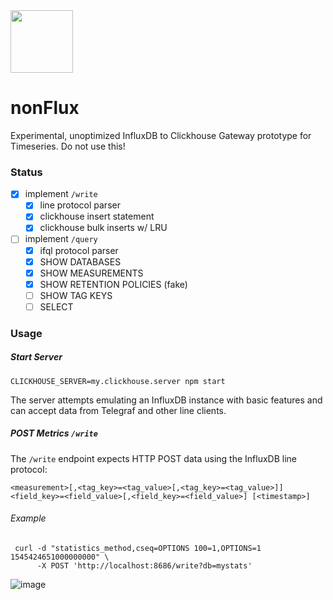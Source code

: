 <img src="https://user-images.githubusercontent.com/1423657/50374656-0a078400-05f2-11e9-8754-98b98e0244c4.png" width=100>

# nonFlux
Experimental, unoptimized InfluxDB to Clickhouse Gateway prototype for Timeseries. Do not use this!


### Status
- [x] implement `/write`
  - [x] line protocol parser
  - [x] clickhouse insert statement
  - [x] clickhouse bulk inserts w/ LRU
- [ ] implement `/query`
  - [x] ifql protocol parser
  - [x] SHOW DATABASES
  - [x] SHOW MEASUREMENTS
  - [x] SHOW RETENTION POLICIES (fake)
  - [ ] SHOW TAG KEYS
  - [ ] SELECT

### Usage
##### Start Server
```
CLICKHOUSE_SERVER=my.clickhouse.server npm start
```

The server attempts emulating an InfluxDB instance with basic features and can accept data from Telegraf and other line clients.


##### POST Metrics `/write`
The `/write` endpoint expects HTTP POST data using the InfluxDB line protocol:
```
<measurement>[,<tag_key>=<tag_value>[,<tag_key>=<tag_value>]] <field_key>=<field_value>[,<field_key>=<field_value>] [<timestamp>]
```
###### Example
```
 curl -d "statistics_method,cseq=OPTIONS 100=1,OPTIONS=1 1545424651000000000" \
      -X POST 'http://localhost:8686/write?db=mystats'
```

![image](https://user-images.githubusercontent.com/1423657/50379244-d7d34200-0644-11e9-9e99-6cf7e90d361b.png)
